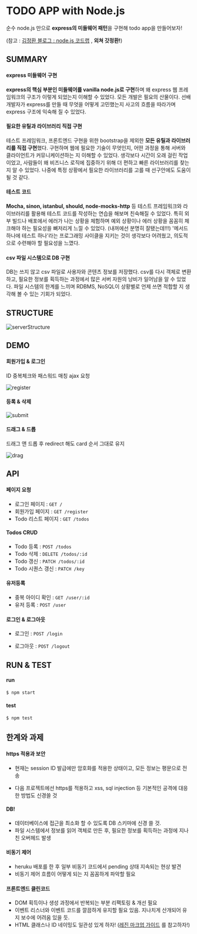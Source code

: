 # TODO APP with Node.js

순수 node.js 만으로 **express의 미들웨어 패턴**을 구현해 todo app을 만들어보자!

(참고 : [김정환 블로그 : node.js 코드랩](http://jeonghwan-kim.github.io/series/2018/12/01/node-web-0_index.html) , **외쳐 갓정환!**)



## SUMMARY

#### express 미들웨어 구현

**express의 핵심 부분인 미들웨어를 vanilla node.js로 구현**하며 왜 express 웹 프레임워크의 구조가 이렇게 되었는지 이해할 수 있었다. 모든 개발은 필요의 산물이다. 선배 개발자가 express를 만들 때 무엇을 어떻게 고민했는지 사고의 흐름을 따라가며 express 구조에 익숙해 질 수 있었다.



#### 필요한 유틸과 라이브러리 직접 구현

테스트 프레임워크, 프론트엔드 구현을 위한 bootstrap을 제외한 **모든 유틸과 라이브러리를 직접 구현**했다. 구현하며 웹에 필요한 기술이 무엇인지, 어떤 과정을 통해 서버와 클라이언트가 커뮤니케이션하는 지 이해할 수 있었다. 생각보다 시간이 오래 걸린 작업이었고, 사람들이 왜 비즈니스 로직에 집중하기 위해 더 편하고 빠른 라이브러리를 찾는 지 알 수 있었다. 나중에 특정 상황에서 필요한 라이브러리를 고를 때 선구안에도 도움이 될 것 같다.



#### 테스트 코드

**Mocha, sinon, istanbul, should, node-mocks-http** 등 테스트 프레임워크와 라이브러리를 활용해 테스트 코드를 작성하는 연습을 해보며 친숙해질 수 있었다. 특히 외부 빌드나 배포에서 에러가 나는 상황을 체험하며 예외 상황이나 에러 상황을 꼼꼼히 체크해야 하는 필요성을 뼈저리게 느낄 수 있었다. (내꺼에선 분명히 잘됐는데!!!) '메서드 하나에 테스트 하나'라는 프로그래밍 사이클을 지키는 것이 생각보다 어려웠고, 의도적으로 수련해야 할 필요성을 느꼈다.



#### csv 파일 시스템으로 DB 구현

DB는 쓰지 않고 csv 파일로 사용자와 콘텐츠 정보를 저장했다. csv를 다시 객체로 변환하고, 필요한 정보를 획득하는 과정에서 많은 서버 자원의 낭비가 일어남을 알 수 있었다. 파일 시스템의 한계를 느끼며 RDBMS, NoSQL이 상황별로 언제 쓰면 적합할 지 생각해 볼 수 있는 기회가 되었다.



## STRUCTURE



![serverStructure](https://user-images.githubusercontent.com/43179397/60578364-0718f780-9dbc-11e9-9ff6-aa8c4676ab63.png)





## DEMO

#### 회원가입 & 로그인

ID 중복체크와 패스워드 매칭 ajax 요청

![register](https://user-images.githubusercontent.com/43179397/60584356-00907d00-9dc8-11e9-8869-0e45755bfe5b.gif)



#### 등록 & 삭제

![submit](https://user-images.githubusercontent.com/43179397/60583780-9b885780-9dc6-11e9-873b-6ea825ad76ff.gif)



#### 드래그 & 드롭

드래그 앤 드롭 후 redirect 해도 card 순서 그대로 유지

![drag](https://user-images.githubusercontent.com/43179397/60584430-303f8500-9dc8-11e9-84d6-c5140bd184a6.gif)



## API

#### 페이지 요청

- 로그인 페이지 : `GET /`
- 회원가입 페이지 : `GET /register`
- Todo 리스트 페이지 : `GET /todos`



#### Todos CRUD

- Todo 등록 : `POST /todos`
- Todo 삭제 : `DELETE /todos/:id`
- Todo 갱신 : `PATCH /todos/:id`
- Todo 시퀀스 갱신 : `PATCH /key`



#### 유저등록

- 중복 아이디 확인 : `GET /user/:id`
- 유저 등록 : `POST /user`



#### 로그인 & 로그아웃

- 로그인 : `POST /login`

- 로그아웃 : `POST /logout`



## RUN & TEST

#### run

`$ npm start`

#### test

`$ npm test`



## 한계와 과제

#### https 적용과 보안

- 현재는 session ID 발급에만 암호화를 적용한 상태이고, 모든 정보는 평문으로 전송

- 다음 프로젝트에선 https를 적용하고 xss, sql injection 등 기본적인 공격에 대응한 방법도 신경쓸 것

#### DB!

- 데이터베이스에 접근을 최소화 할 수 있도록 DB 스키마에 신경 쓸 것. 
- 파일 시스템에서 정보를 읽어 객체로 만든 후, 필요한 정보를 획득하는 과정에 지나친 오버헤드 발생

#### 비동기 제어

- heruku 배포를 한 후 일부 비동기 코드에서 pending 상태 지속되는 현상 발견 
- 비동기 제어 흐름이 어떻게 되는 지 꼼꼼하게 파악할 필요

#### 프론트엔드 클린코드

- DOM 획득이나 생성 과정에서 반복되는 부분 리팩토링 & 개선 필요
- 이벤트 리스너와 이벤트 코드를 깔끔하게 유지할 필요 있음. 지나치게 산개되어 유지 보수에 어려움 있을 듯.
- HTML 클래스나 ID 네이밍도 일관성 있게 하자! ([레진 마크업 가이드](https://github.com/dev-dongwon/markup-guide) 를 참고하자!)
